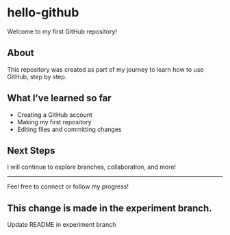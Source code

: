 # hello-github

Welcome to my first GitHub repository!

## About

This repository was created as part of my journey to learn how to use GitHub, step by step.

## What I’ve learned so far

- Creating a GitHub account
- Making my first repository
- Editing files and committing changes

## Next Steps

I will continue to explore branches, collaboration, and more!

---

Feel free to connect or follow my progress!

## This change is made in the experiment branch.

Update README in experiment branch
